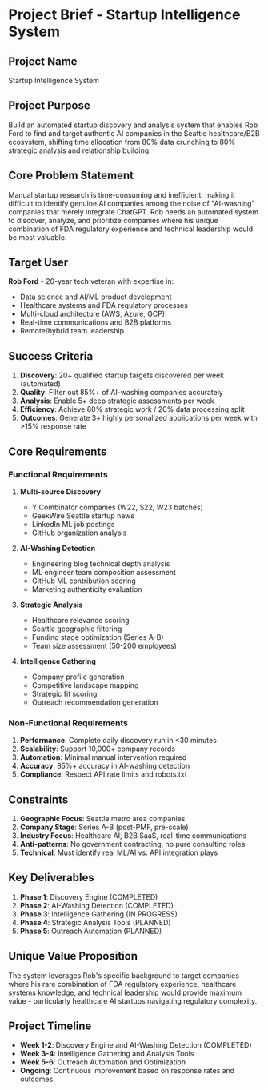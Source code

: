 # Project Brief - Startup Intelligence System

## Project Name
Startup Intelligence System

## Project Purpose
Build an automated startup discovery and analysis system that enables Rob Ford to find and target authentic AI companies in the Seattle healthcare/B2B ecosystem, shifting time allocation from 80% data crunching to 80% strategic analysis and relationship building.

## Core Problem Statement
Manual startup research is time-consuming and inefficient, making it difficult to identify genuine AI companies among the noise of "AI-washing" companies that merely integrate ChatGPT. Rob needs an automated system to discover, analyze, and prioritize companies where his unique combination of FDA regulatory experience and technical leadership would be most valuable.

## Target User
**Rob Ford** - 20-year tech veteran with expertise in:
- Data science and AI/ML product development
- Healthcare systems and FDA regulatory processes
- Multi-cloud architecture (AWS, Azure, GCP)
- Real-time communications and B2B platforms
- Remote/hybrid team leadership

## Success Criteria
1. **Discovery**: 20+ qualified startup targets discovered per week (automated)
2. **Quality**: Filter out 85%+ of AI-washing companies accurately
3. **Analysis**: Enable 5+ deep strategic assessments per week
4. **Efficiency**: Achieve 80% strategic work / 20% data processing split
5. **Outcomes**: Generate 3+ highly personalized applications per week with >15% response rate

## Core Requirements

### Functional Requirements
1. **Multi-source Discovery**
   - Y Combinator companies (W22, S22, W23 batches)
   - GeekWire Seattle startup news
   - LinkedIn ML job postings
   - GitHub organization analysis

2. **AI-Washing Detection**
   - Engineering blog technical depth analysis
   - ML engineer team composition assessment
   - GitHub ML contribution scoring
   - Marketing authenticity evaluation

3. **Strategic Analysis**
   - Healthcare relevance scoring
   - Seattle geographic filtering
   - Funding stage optimization (Series A-B)
   - Team size assessment (50-200 employees)

4. **Intelligence Gathering**
   - Company profile generation
   - Competitive landscape mapping
   - Strategic fit scoring
   - Outreach recommendation generation

### Non-Functional Requirements
1. **Performance**: Complete daily discovery run in <30 minutes
2. **Scalability**: Support 10,000+ company records
3. **Automation**: Minimal manual intervention required
4. **Accuracy**: 85%+ accuracy in AI-washing detection
5. **Compliance**: Respect API rate limits and robots.txt

## Constraints
1. **Geographic Focus**: Seattle metro area companies
2. **Company Stage**: Series A-B (post-PMF, pre-scale)
3. **Industry Focus**: Healthcare AI, B2B SaaS, real-time communications
4. **Anti-patterns**: No government contracting, no pure consulting roles
5. **Technical**: Must identify real ML/AI vs. API integration plays

## Key Deliverables
1. **Phase 1**: Discovery Engine (COMPLETED)
2. **Phase 2**: AI-Washing Detection (COMPLETED)
3. **Phase 3**: Intelligence Gathering (IN PROGRESS)
4. **Phase 4**: Strategic Analysis Tools (PLANNED)
5. **Phase 5**: Outreach Automation (PLANNED)

## Unique Value Proposition
The system leverages Rob's specific background to target companies where his rare combination of FDA regulatory experience, healthcare systems knowledge, and technical leadership would provide maximum value - particularly healthcare AI startups navigating regulatory complexity.

## Project Timeline
- **Week 1-2**: Discovery Engine and AI-Washing Detection (COMPLETED)
- **Week 3-4**: Intelligence Gathering and Analysis Tools
- **Week 5-6**: Outreach Automation and Optimization
- **Ongoing**: Continuous improvement based on response rates and outcomes
